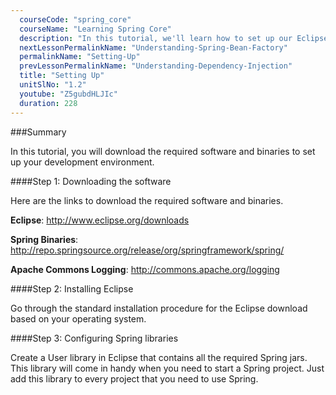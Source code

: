 ```yaml
---
  courseCode: "spring_core"
  courseName: "Learning Spring Core"
  description: "In this tutorial, we'll learn how to set up our Eclipse development environment to write Spring code."
  nextLessonPermalinkName: "Understanding-Spring-Bean-Factory"
  permalinkName: "Setting-Up"
  prevLessonPermalinkName: "Understanding-Dependency-Injection"
  title: "Setting Up"
  unitSlNo: "1.2"
  youtube: "Z5gubdHLJIc"
  duration: 228
---
```


###Summary

In this tutorial, you will download the required software and binaries to set up your development environment.

####Step 1: Downloading the software

Here are the links to download the required software and binaries.  

**Eclipse**: http://www.eclipse.org/downloads

**Spring Binaries**: http://repo.springsource.org/release/org/springframework/spring/

**Apache Commons Logging**: http://commons.apache.org/logging


####Step 2: Installing Eclipse

Go through the standard installation procedure for the Eclipse download based on your operating system.

####Step 3: Configuring Spring libraries

Create a User library in Eclipse that contains all the required Spring jars. This library will come in  handy when you need to start a Spring project. Just add this library to every project that you need to use Spring.